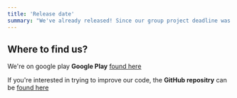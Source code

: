 ```yaml
---
title: 'Release date'
summary: "We've already released! Since our group project deadline was 16th April 2021 this is when we brought you the app."
---
```


## Where to find us?

We're on google play **Google Play** [found here](https://play.google.com/store/apps/details?id=com.symput.mathkeyboard)

If you're interested in trying to improve our code, the **GitHub repositry** can be [found here](https://github.com/LefalChizzle/X15Symput)
